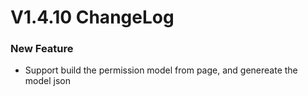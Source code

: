# V1.4.10 ChangeLog

### New Feature
* Support build the permission model from page, and genereate the model json
